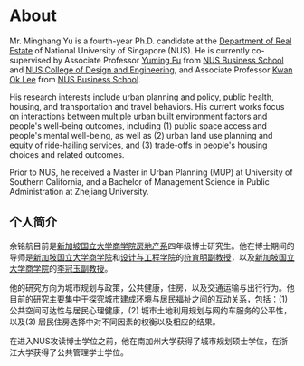 
About
======
Mr. Minghang Yu is a fourth-year Ph.D. candidate at the [Department of Real Estate](https://bschool.nus.edu.sg/real-estate/) of National University of Singapore (NUS). He is currently co-supervised by Associate Professor [Yuming Fu](https://discovery.nus.edu.sg/905-yuming-fu) from [NUS Business School](https://bschool.nus.edu.sg/) and [NUS College of Design and Engineering](https://cde.nus.edu.sg/), and Associate Professor [Kwan Ok Lee](https://discovery.nus.edu.sg/3104-kwan-ok-lee) from [NUS Business School](https://bschool.nus.edu.sg/). 

His research interests include urban planning and policy, public health, housing, and transportation and travel behaviors. His current works focus on interactions between multiple urban built environment factors and people's well-being outcomes, including (1) public space access and people's mental well-being, as well as (2) urban land use planning and equity of ride-hailing services, and (3) trade-offs in people's housing choices and related outcomes. 

Prior to NUS, he received a Master in Urban Planning (MUP) at University of Southern California, and a Bachelor of Management Science in Public Administration at Zhejiang University.

个人简介
------
余铭航目前是[新加坡国立大学商学院房地产系](https://bschool.nus.edu.sg/real-estate/)四年级博士研究生。他在博士期间的导师是[新加坡国立大学商学院](https://bschool.nus.edu.sg/)和[设计与工程学院](https://cde.nus.edu.sg/)的[符育明副教授](https://discovery.nus.edu.sg/905-yuming-fu)，以及[新加坡国立大学商学院](https://bschool.nus.edu.sg/)的[李冠玉副教授](https://discovery.nus.edu.sg/3104-kwan-ok-lee)。

他的研究方向为城市规划与政策，公共健康，住房，以及交通运输与出行行为。他目前的研究主要集中于探究城市建成环境与居民福祉之间的互动关系，包括：(1) 公共空间可达性与居民心理健康，(2) 城市土地利用规划与网约车服务的公平性，以及(3) 居民住房选择中对不同因素的权衡以及相应的结果。

在进入NUS攻读博士学位之前，他在南加州大学获得了城市规划硕士学位，在浙江大学获得了公共管理学士学位。
